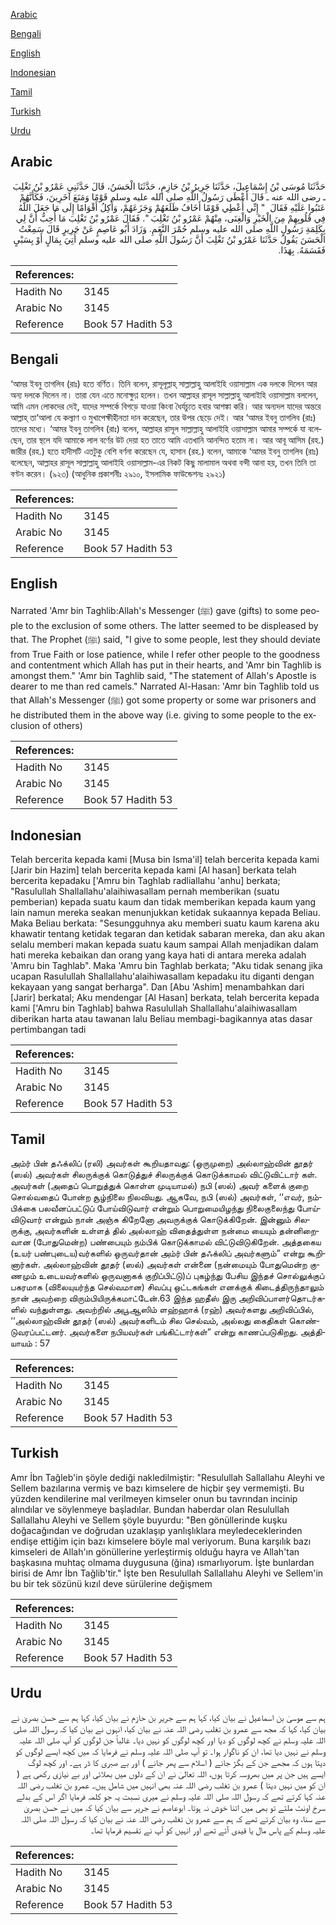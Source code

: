 [Arabic](#arabic)

[Bengali](#bengali)

[English](#english)

[Indonesian](#indonesian)

[Tamil](#tamil)

[Turkish](#turkish)

[Urdu](#urdu)

## Arabic


<div dir="rtl" lang="ar" style={{fontSize:'larger',backgroundColor:'#f8f9fa',padding:20}}>
حَدَّثَنَا مُوسَى بْنُ إِسْمَاعِيلَ، حَدَّثَنَا جَرِيرُ بْنُ حَازِمٍ، حَدَّثَنَا الْحَسَنُ، قَالَ حَدَّثَنِي عَمْرُو بْنُ تَغْلِبَ ـ رضى الله عنه ـ قَالَ أَعْطَى رَسُولُ اللَّهِ صلى الله عليه وسلم قَوْمًا وَمَنَعَ آخَرِينَ، فَكَأَنَّهُمْ عَتَبُوا عَلَيْهِ فَقَالَ ‏ "‏ إِنِّي أُعْطِي قَوْمًا أَخَافُ ظَلَعَهُمْ وَجَزَعَهُمْ، وَأَكِلُ أَقْوَامًا إِلَى مَا جَعَلَ اللَّهُ فِي قُلُوبِهِمْ مِنَ الْخَيْرِ وَالْغِنَى، مِنْهُمْ عَمْرُو بْنُ تَغْلِبَ ‏"‏‏.‏ فَقَالَ عَمْرُو بْنُ تَغْلِبَ مَا أُحِبُّ أَنَّ لِي بِكَلِمَةِ رَسُولِ اللَّهِ صلى الله عليه وسلم حُمْرَ النَّعَمِ‏.‏ وَزَادَ أَبُو عَاصِمٍ عَنْ جَرِيرٍ قَالَ سَمِعْتُ الْحَسَنَ يَقُولُ حَدَّثَنَا عَمْرُو بْنُ تَغْلِبَ أَنَّ رَسُولَ اللَّهِ صلى الله عليه وسلم أُتِيَ بِمَالٍ أَوْ بِسَبْىٍ فَقَسَمَهُ‏.‏ بِهَذَا‏.‏
</div>
<div style={{backgroundColor:'#f8f9fa',padding:20, marginBottom: 10}}><table> <thead> <tr> <th>References:</th> <th></th> </tr> </thead> <tbody><tr><td>Hadith No</td><td>3145</td></tr><tr><td>Arabic No</td><td>3145</td></tr><tr><td>Reference</td><td>Book 57 Hadith 53</td></tr></tbody></table></div>

## Bengali


<div dir="ltr" lang="bn" style={{fontSize:'larger',backgroundColor:'#f8f9fa',padding:20}}>
‘আমর ইবনু তাগলিব (রাঃ) হতে বর্ণিত। তিনি বলেন, রাসূলূল্লাহ্ সাল্লাল্লাহু আলাইহি ওয়াসাল্লাম এক দলকে দিলেন আর অন্য দলকে দিলেন না। তারা যেন এতে মনোক্ষুণ্ণ হলেন। তখন আল্লাহর রাসূল সাল্লাল্লাহু আলাইহি ওয়াসাল্লাম বললেন, আমি এমন লোকদের দেই, যাদের সম্পর্কে বিগড়ে যাওয়া কিংবা ধৈর্যচ্যুত হবার আশঙ্কা করি। আর অন্যদল যাদের অন্তরে আল্লাহ্ তা‘আলা যে কল্যাণ ও মুখাপেক্ষীহীনতা দান করেছেন, তার উপর ছেড়ে দেই। আর ‘আমর ইবনু তাগলিব (রাঃ) তাদের মধ্যে। ‘আমর ইবনু তাগলিব (রাঃ) বলেন, আল্লাহর রাসূল সাল্লাল্লাহু আলাইহি ওয়াসাল্লাম আমার সম্পর্কে যা বলেছেন, তার স্থলে যদি আমাকে লাল বর্ণের উট দেয়া হত তাতে আমি এতখানি আনন্দিত হতাম না। আর আবূ আসিম (রহ.) জারীর (রহ.) হতে হাদীসটি এতটুকু বেশি বর্ণনা করেছেন যে, হাসান (রহ.) বলেন, আমাকে ‘আমর ইবনু তাগলিব (রাঃ) বলেছেন, আল্লাহর রাসূল সাল্লাল্লাহু আলাইহি ওয়াসাল্লাম-এর নিকট কিছু মালামাল অথবা বন্দী আনা হয়, তখন তিনি তা বণ্টন করেন। (৯২৩) (আধুনিক প্রকাশনীঃ ২৯১০, ইসলামিক ফাউন্ডেশনঃ ২৯২১)
</div>
<div style={{backgroundColor:'#f8f9fa',padding:20, marginBottom: 10}}><table> <thead> <tr> <th>References:</th> <th></th> </tr> </thead> <tbody><tr><td>Hadith No</td><td>3145</td></tr><tr><td>Arabic No</td><td>3145</td></tr><tr><td>Reference</td><td>Book 57 Hadith 53</td></tr></tbody></table></div>

## English


<div dir="ltr" lang="en" style={{fontSize:'larger',backgroundColor:'#f8f9fa',padding:20}}>
Narrated 'Amr bin Taghlib:Allah's Messenger (ﷺ) gave (gifts) to some people to the exclusion of some others. The latter seemed to be displeased by that. The Prophet (ﷺ) said, "I give to some people, lest they should deviate from True Faith or lose patience, while I refer other people to the goodness and contentment which Allah has put in their hearts, and 'Amr bin Taghlib is amongst them." 'Amr bin Taghlib said, "The statement of Allah's Apostle is dearer to me than red camels." Narrated Al-Hasan: 'Amr bin Taghlib told us that Allah's Messenger (ﷺ) got some property or some war prisoners and he distributed them in the above way (i.e. giving to some people to the exclusion of others)
</div>
<div style={{backgroundColor:'#f8f9fa',padding:20, marginBottom: 10}}><table> <thead> <tr> <th>References:</th> <th></th> </tr> </thead> <tbody><tr><td>Hadith No</td><td>3145</td></tr><tr><td>Arabic No</td><td>3145</td></tr><tr><td>Reference</td><td>Book 57 Hadith 53</td></tr></tbody></table></div>

## Indonesian


<div dir="ltr" lang="id" style={{fontSize:'larger',backgroundColor:'#f8f9fa',padding:20}}>
Telah bercerita kepada kami [Musa bin Isma'il] telah bercerita kepada kami [Jarir bin Hazim] telah bercerita kepada kami [Al hasan] berkata telah bercerita kepadaku ['Amru bin Taghlab radliallahu 'anhu] berkata; "Rasulullah Shallallahu'alaihiwasallam pernah memberikan (suatu pemberian) kepada suatu kaum dan tidak memberikan kepada kaum yang lain namun mereka seakan menunjukkan ketidak sukaannya kepada Beliau. Maka Beliau berkata: "Sesungguhnya aku memberi suatu kaum karena aku khawatir tentang ketidak tegaran dan ketidak sabaran mereka, dan aku akan selalu memberi makan kepada suatu kaum sampai Allah menjadikan dalam hati mereka kebaikan dan orang yang kaya hati di antara mereka adalah 'Amru bin Taghlab". Maka 'Amru bin Taghlab berkata; "Aku tidak senang jika ucapan Rasulullah Shallallahu'alaihiwasallam kepadaku itu diganti dengan kekayaan yang sangat berharga". Dan [Abu 'Ashim] menambahkan dari [Jarir] berkatal; Aku mendengar [Al Hasan] berkata, telah bercerita kepada kami ['Amru bin Taghlab] bahwa Rasulullah Shallallahu'alaihiwasallam diberikan harta atau tawanan lalu Beliau membagi-bagikannya atas dasar pertimbangan tadi
</div>
<div style={{backgroundColor:'#f8f9fa',padding:20, marginBottom: 10}}><table> <thead> <tr> <th>References:</th> <th></th> </tr> </thead> <tbody><tr><td>Hadith No</td><td>3145</td></tr><tr><td>Arabic No</td><td>3145</td></tr><tr><td>Reference</td><td>Book 57 Hadith 53</td></tr></tbody></table></div>

## Tamil


<div dir="ltr" lang="ta" style={{fontSize:'larger',backgroundColor:'#f8f9fa',padding:20}}>
அம்ர் பின் தஃக்லிப் (ரலி) அவர்கள் கூறியதாவது: (ஒருமுறை) அல்லாஹ்வின் தூதர் (ஸல்) அவர்கள் சிலருக்குக் கொடுத்துச் சிலருக்குக் கொடுக்காமல் விட்டுவிட்டார் கள். அவர்கள் (அதைப் பொறுத்துக் கொள்ள முடியாமல்) நபி (ஸல்) அவர் களைக் குறை சொல்வதைப் போன்ற சூழ்நிலை நிலவியது. ஆகவே, நபி (ஸல்) அவர்கள், ‘‘எவர், நம்பிக்கை பலவீனப்பட்டுப் போய்விடுவார் என்றும் பொறுமையிழந்து நிலைகுலைந்து போய்விடுவார் என்றும் நான் அஞ்சு கிறேனோ அவருக்குக் கொடுக்கிறேன். இன்னும் சிலருக்கு, அவர்களின் உள்ளத் தில் அல்லாஹ் விதைத்துள்ள நன்மை யையும் தன்னிறைவான (போதுமென்ற) பண்பையும் நம்பிக் கொடுக்காமல் விட்டுவிடுகிறேன். அத்தகைய (உயர் பண்புடைய)வர்களில் ஒருவர்தான் அம்ர் பின் தஃக்லிப் அவர்களும்” என்று கூறினார்கள். அல்லாஹ்வின் தூதர் (ஸல்) அவர்கள் என்னை (நன்மையும் போதுமென்ற குணமும் உடையவர்களில் ஒருவனாகக் குறிப்பிட்டு)ப் புகழ்ந்து பேசிய இந்தச் சொல்லுக்குப் பகரமாக (விலையுயர்ந்த செல்வமான) சிவப்பு ஒட்டகங்கள் எனக்குக் கிடைத்திருந்தாலும் நான் அவற்றை விரும்பியிருக்கமாட்டேன்.63 இந்த ஹதீஸ் இரு அறிவிப்பாளர்தொடர்களில் வந்துள்ளது. அவற்றில் அபூஆஸிம் ளஹ்ஹாக் (ரஹ்) அவர்களது அறிவிப்பில், ‘‘அல்லாஹ்வின் தூதர் (ஸல்) அவர்களிடம் சில செல்வம், அல்லது கைதிகள் கொண்டுவரப்பட்டனர். அவர்களை நபியவர்கள் பங்கிட்டார்கள்” என்று காணப்படுகிறது. அத்தியாயம் : 57
</div>
<div style={{backgroundColor:'#f8f9fa',padding:20, marginBottom: 10}}><table> <thead> <tr> <th>References:</th> <th></th> </tr> </thead> <tbody><tr><td>Hadith No</td><td>3145</td></tr><tr><td>Arabic No</td><td>3145</td></tr><tr><td>Reference</td><td>Book 57 Hadith 53</td></tr></tbody></table></div>

## Turkish


<div dir="ltr" lang="tr" style={{fontSize:'larger',backgroundColor:'#f8f9fa',padding:20}}>
Amr İbn Tağleb'in şöyle dediği nakledilmiştir: "Resulullah Sallallahu Aleyhi ve Sellem bazılarına vermiş ve bazı kimselere de hiçbir şey vermemişti. Bu yüzden kendilerine mal verilmeyen kimseler onun bu tavrından incinip alındılar ve söylenmeye başladılar. Bundan haberdar olan Resulullah Sallallahu Aleyhi ve Sellem şöyle buyurdu: "Ben gönüllerinde kuşku doğacağından ve doğrudan uzaklaşıp yanlışlıklara meyledeceklerinden endişe ettiğim için bazı kimselere böyle mal veriyorum. Buna karşılık bazı kimseleri de Allah'ın gönüllerine yerleştirmiş olduğu hayra ve Allah'tan başkasına muhtaç olmama duygusuna (ğina) ısmarlıyorum. İşte bunlardan birisi de Amr İbn Tağlib'tir." İşte ben Resulullah Sallallahu Aleyhi ve Sellem'in bu bir tek sözünü kızıl deve sürülerine değişmem
</div>
<div style={{backgroundColor:'#f8f9fa',padding:20, marginBottom: 10}}><table> <thead> <tr> <th>References:</th> <th></th> </tr> </thead> <tbody><tr><td>Hadith No</td><td>3145</td></tr><tr><td>Arabic No</td><td>3145</td></tr><tr><td>Reference</td><td>Book 57 Hadith 53</td></tr></tbody></table></div>

## Urdu


<div dir="rtl" lang="ur" style={{fontSize:'larger',backgroundColor:'#f8f9fa',padding:20}}>
ہم سے موسیٰ بن اسماعیل نے بیان کیا، کہا ہم سے جریر بن حازم نے بیان کیا، کہا ہم سے حسن بصریٰ نے بیان کیا، کہا کہ مجھ سے عمرو بن تغلب رضی اللہ عنہ نے بیان کیا، انہوں نے بیان کیا کہ رسول اللہ صلی اللہ علیہ وسلم نے کچھ لوگوں کو دیا اور کچھ لوگوں کو نہیں دیا۔ غالباً جن لوگوں کو آپ صلی اللہ علیہ وسلم نے نہیں دیا تھا، ان کو ناگوار ہوا۔ تو آپ صلی اللہ علیہ وسلم نے فرمایا کہ میں کچھ ایسے لوگوں کو دیتا ہوں کہ مجھے جن کے بگڑ جانے ( اسلام سے پھر جانے ) اور بے صبری کا ڈر ہے۔ اور کچھ لوگ ایسے ہیں جن پر میں بھروسہ کرتا ہوں، اللہ تعالیٰ نے ان کے دلوں میں بھلائی اور بے نیازی رکھی ہے ( ان کو میں نہیں دیتا ) عمرو بن تغلب رضی اللہ عنہ بھی انہیں میں شامل ہیں۔ عمرو بن تغلب رضی اللہ عنہ کہا کرتے تھے کہ رسول اللہ صلی اللہ علیہ وسلم نے میری نسبت یہ جو کلمہ فرمایا اگر اس کے بدلے سرخ اونٹ ملتے تو بھی میں اتنا خوش نہ ہوتا۔ ابوعاصم نے جریر سے بیان کیا کہ میں نے حسن بصریٰ سے سنا، وہ بیان کرتے تھے کہ ہم سے عمرو بن تغلب رضی اللہ عنہ نے بیان کیا کہ رسول اللہ صلی اللہ علیہ وسلم کے پاس مال یا قیدی آئے تھے اور انہیں کو آپ نے تقسیم فرمایا تھا۔
</div>
<div style={{backgroundColor:'#f8f9fa',padding:20, marginBottom: 10}}><table> <thead> <tr> <th>References:</th> <th></th> </tr> </thead> <tbody><tr><td>Hadith No</td><td>3145</td></tr><tr><td>Arabic No</td><td>3145</td></tr><tr><td>Reference</td><td>Book 57 Hadith 53</td></tr></tbody></table></div>